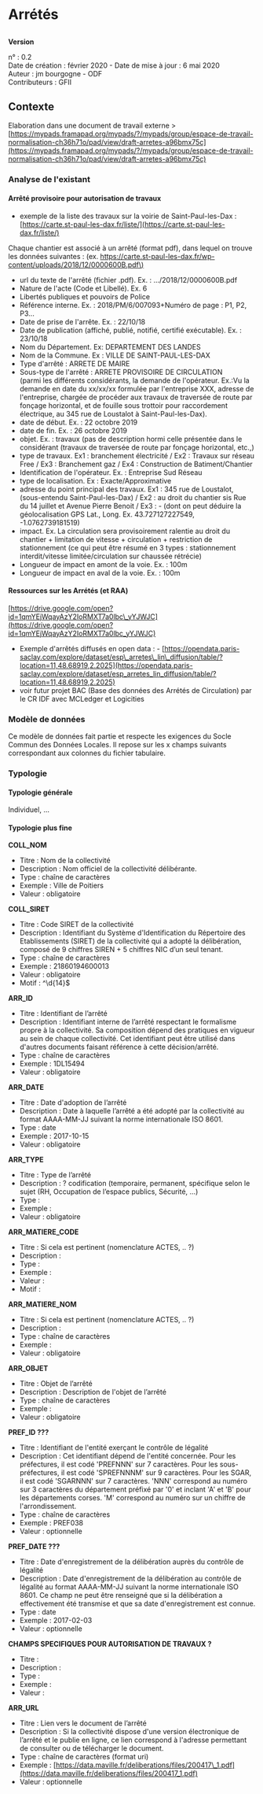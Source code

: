# Arrétés

## 

**Version** 

n° : 0.2  
Date de création : février 2020 - Date de mise à jour : 6 mai 2020   
Auteur : jm bourgogne - ODF    
Contributeurs : GFII 

## Contexte

Elaboration dans une document de travail externe &gt; [https://mypads.framapad.org/mypads/?/mypads/group/espace-de-travail-normalisation-ch36h71o/pad/view/draft-arretes-a96bmx75c](https://mypads.framapad.org/mypads/?/mypads/group/espace-de-travail-normalisation-ch36h71o/pad/view/draft-arretes-a96bmx75c)



### Analyse de l'existant

#### Arrêté provisoire pour autorisation de travaux

- exemple de la liste des travaux sur la voirie de Saint-Paul-les-Dax : [https://carte.st-paul-les-dax.fr/liste/](https://carte.st-paul-les-dax.fr/liste/)

Chaque chantier est associé à un arrêté \(format pdf\), dans lequel on trouve les données  suivantes :     \(ex. [https://carte.st-paul-les-dax.fr/wp-content/uploads/2018/12/0000600B.pdf\)](https://carte.st-paul-les-dax.fr/wp-content/uploads/2018/12/0000600B.pdf%29)  

 - url du texte de l'arrêté \(fichier .pdf\). Ex. : .../2018/12/0000600B.pdf      
- Nature de l'acte \(Code et Libellé\). Ex. 6   
- Libertés publiques et pouvoirs de Police      
- Référence interne. Ex. : 2018/PM/6/007093+Numéro de page : P1, P2, P3...      
- Date de prise de l'arrête. Ex. : 22/10/18      
- Date de publication \(affiché, publié, notifié, certifié exécutable\). Ex. : 23/10/18      
- Nom du Département. Ex: DEPARTEMENT DES LANDES      
- Nom de la Commune. Ex : VILLE DE SAINT-PAUL-LES-DAX      
- Type d'arrêté : ARRETE DE MAIRE      
- Sous-type de l'arrêté : ARRETE PROVISOIRE DE CIRCULATION      
\(parmi les différents considérants, la demande de l'opérateur. Ex.:Vu la demande en date du xx/xx/xx formulée par l'entreprise XXX, adresse de l'entreprise, chargée de procéder aux travaux de traversée de route par fonçage horizontal, et de fouille sous trottoir pour raccordement électrique, au 345 rue de Loustalot à Saint-Paul-les-Dax\).      
- date de début. Ex. : 22 octobre 2019      
- date de fin. Ex. : 26 octobre 2019       
- objet. Ex. : travaux \(pas de description hormi celle présentée dans le considérant \(travaux de traversée de route par fonçage horizontal, etc.,\)      
- type de travaux. Ex1 : branchement électricité / Ex2 : Travaux sur réseau Free / Ex3 : Branchement gaz / Ex4 : Construction de Batiment/Chantier      
- Identification de l'opérateur. Ex. : Entreprise Sud Réseau      
- type de localisation. Ex : Exacte/Approximative     
 - adresse du point principal des travaux. Ex1 : 345 rue de Loustalot, \(sous-entendu Saint-Paul-les-Dax\) / Ex2 : au droit du chantier sis Rue du 14 juillet et Avenue Pierre Benoit / Ex3 :     - \(dont on peut déduire la géolocalisation GPS Lat., Long. Ex. 43.727127227549, -1.0762739181519\)     
- impact. Ex. La circulation sera provisoirement ralentie au droit du chantier + limitation de vitesse + circulation + restriction de stationnement \(ce qui peut être résumé en 3 types : stationnement interdit/vitesse limitée/circulation sur chaussée rétrécie\)     
- Longueur de impact en amont de la voie.  Ex. : 100m     
- Longueur de impact en aval de la voie.  Ex. : 100m   

#### Ressources sur les Arrétés \(et RAA\)

[https://drive.google.com/open?id=1qmYEjWqayAzY2IoRMXT7a0lbc\_yYJWJC](https://drive.google.com/open?id=1qmYEjWqayAzY2IoRMXT7a0lbc_yYJWJC)

* Exemple d'arrêtés diffusés en open data : - [https://opendata.paris-saclay.com/explore/dataset/esp\_arretes\_lin\_diffusion/table/?location=11,48.68919,2.2025](https://opendata.paris-saclay.com/explore/dataset/esp_arretes_lin_diffusion/table/?location=11,48.68919,2.2025)
* voir futur projet BAC \(Base des données des Arrétés de Circulation\) par le CR IDF avec MCLedger et Logicities     

### **Modèle de données** 

Ce modèle de données fait partie et respecte les exigences du Socle Commun des Données Locales. Il repose sur les x champs suivants correspondant aux colonnes du fichier tabulaire.  


### Typologie

#### Typologie générale

Individuel, ...

#### Typologie plus fine

  
  
**COLL\_NOM**

* Titre : Nom de la collectivité
* Description : Nom officiel de la collectivité délibérante.
* Type : chaîne de caractères
* Exemple : Ville de Poitiers
* Valeur : obligatoire

  
**COLL\_SIRET**

* Titre : Code SIRET de la collectivité
* Description : Identifiant du Système d'Identification du Répertoire des Etablissements \(SIRET\) de la collectivité qui a adopté la délibération, composé de 9 chiffres SIREN + 5 chiffres NIC d’un seul tenant.
* Type : chaîne de caractères
* Exemple : 21860194600013
* Valeur : obligatoire
* Motif : ^\d{14}$

  
**ARR\_ID**

* Titre : Identifiant de l’arrêté
* Description : Identifiant interne de l’arrêté respectant le formalisme propre à la collectivité. Sa composition dépend des pratiques en vigueur au sein de chaque collectivité. Cet identifiant peut être utilisé dans d'autres documents faisant référence à cette décision/arrêté.
* Type : chaîne de caractères
* Exemple : 1DL15494
* Valeur : obligatoire

  
**ARR\_DATE**

* Titre : Date d'adoption de l’arrêté
* Description : Date à laquelle l’arrêté a été adopté par la collectivité au format AAAA-MM-JJ suivant la norme internationale ISO 8601.
* Type : date
* Exemple : 2017-10-15
* Valeur : obligatoire

  
**ARR\_TYPE**

* Titre : Type de l’arrêté
* Description : ? codification \(temporaire, permanent, spécifique selon le sujet \(RH, Occupation de l’espace publics, Sécurité, …\)
* Type : 
* Exemple : 
* Valeur : obligatoire

  
**ARR\_MATIERE\_CODE**

* Titre : Si cela est pertinent \(nomenclature ACTES, .. ?\) 
* Description : 
* Type : 
* Exemple :
* Valeur : 
* Motif : 

  
**ARR\_MATIERE\_NOM**

* Titre : Si cela est pertinent \(nomenclature ACTES, .. ?\) 
* Description : 
* Type : chaîne de caractères
* Exemple : 
* Valeur : obligatoire

  
**ARR\_OBJET**

* Titre : Objet de l’arrêté
* Description : Description de l'objet de l’arrêté
* Type : chaîne de caractères
* Exemple : 
* Valeur : obligatoire

  
**PREF\_ID ???**

* Titre : Identifiant de l'entité exerçant le contrôle de légalité
* Description : Cet identifiant dépend de l'entité concernée. Pour les préfectures, il est codé 'PREFNNN' sur 7 caractères. Pour les sous-préfectures, il est codé 'SPREFNNNM' sur 9 caractères. Pour les SGAR, il est codé 'SGARNNN' sur 7 caractères. 'NNN' correspond au numéro sur 3 caractères du département préfixé par '0' et inclant 'A' et 'B' pour les départements corses. 'M' correspond au numéro sur un chiffre de l'arrondissement.
* Type : chaîne de caractères
* Exemple : PREF038
* Valeur : optionnelle

  
**PREF\_DATE ???**

* Titre : Date d'enregistrement de la délibération auprès du contrôle de légalité
* Description : Date d'enregistrement de la délibération au contrôle de légalité au format AAAA-MM-JJ suivant la norme internationale ISO 8601. Ce champ ne peut être renseigné que si la délibération a effectivement été transmise et que sa date d'enregistrement est connue.
* Type : date
* Exemple : 2017-02-03
* Valeur : optionnelle

  
**CHAMPS SPECIFIQUES POUR AUTORISATION DE TRAVAUX ?** 

* Titre : 
* Description : 
* Type : 
* Exemple : 
* Valeur : 

  
**ARR\_URL**

* Titre : Lien vers le document de l’arrêté
* Description : Si la collectivité dispose d'une version électronique de l’arrêté et le publie en ligne, ce lien correspond à l'adresse permettant de consulter ou de télécharger le document.
* Type : chaîne de caractères \(format uri\)
* Exemple : [https://data.maville.fr/deliberations/files/200417\_1.pdf](https://data.maville.fr/deliberations/files/200417_1.pdf)
* Valeur : optionnelle

  




